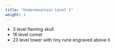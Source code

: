 ```yaml
---
title: "Undermountain Level 1"
weight: 1
---
```


- 3 level flaming skull
- 16 level comet
- 23 level tower with tiny rune engraved above it

